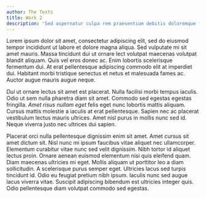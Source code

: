 ```yaml
---
author: The Texts
title: Work 2
description: 'Sed aspernatur culpa rem praesentium debitis doloremque fugiat corporis ipsam facilis.'
---
```


Lorem ipsum dolor sit amet, consectetur adipiscing elit, sed do eiusmod tempor incididunt ut labore et dolore magna aliqua. Sed vulputate mi sit amet mauris. Massa tincidunt dui ut ornare lect volutpat maecenas volutpat blandit aliquam. Quis vel eros donec ac. Enim lobortis scelerisque fermentum dui. At erat pellentesque adipiscing commodo elit at imperdiet dui. Habitant morbi tristique senectus et netus et malesuada fames ac. Auctor augue mauris augue neque.

_Dui_ ut ornare lectus sit amet est placerat. Nulla facilisi morbi tempus iaculis. Odio ut sem nulla pharetra diam sit amet. Commodo sed egestas egestas fringilla. _Amet risus nullam eget_ felis eget nunc lobortis mattis aliquam. Cursus mattis molestie a iaculis at erat pellentesque. Sapien nec ac placerat vestibulum lectus mauris ultrices. Amet nisl purus in mollis nunc sed id. Neque viverra justo nec ultrices dui sapien.

Placerat orci nulla pellentesque dignissim enim sit amet. Amet cursus sit amet dictum sit. Nisl nunc mi ipsum faucibus vitae aliquet nec ullamcorper. Elementum curabitur vitae nunc sed velit dignissim. Nibh tortor id aliquet lectus proin. Ornare aenean euismod elementum nisi quis eleifend quam. Diam maecenas ultricies mi eget. Mollis aliquam ut porttitor leo a diam sollicitudin. A scelerisque purus semper eget. Ultricies lacus sed turpis tincidunt id. Odio eu feugiat pretium nibh ipsum. Iaculis nunc sed augue lacus viverra vitae. Suscipit adipiscing bibendum est ultricies integer quis. Odio pellentesque diam volutpat commodo sed egestas.
